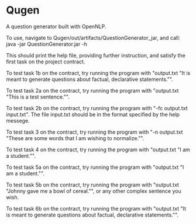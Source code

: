 # Qugen
A question generator built with OpenNLP.

To use, navigate to Qugen/out/artifacts/QuestionGenerator_jar, and call:
java -jar QuestionGenerator.jar -h

This should print the help file, providing further instruction, and satisfy the first task on the project contract.

To test task 1b on the contract, try running the program with "output.txt "It is meant to generate questions about factual, declarative statements."".

To test task 2a on the contract, try running the program with "output.txt "This is a test sentence."".

To test task 2b on the contract, try running the program with "-fc output.txt input.txt". The file input.txt should be in the format specified by the help messege.

To test task 3 on the contract, try running the program with "-n output.txt "These are some words that I am wishing to normalize."".

To test task 4 on the contract, try running the program with "output.txt "I am a student."".

To test task 5a on the contract, try running the program with "output.txt "I am a student."".

To test task 5b on the contract, try running the program with "output.txt "Johnny gave me a bowl of cereal."", or any other complex sentence you wish.

To test task 6b on the contract, try running the program with "output.txt "It is meant to generate questions about factual, declarative statements."".
